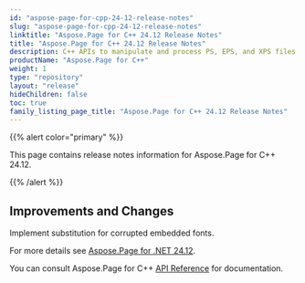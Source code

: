 ```yaml
---
id: "aspose-page-for-cpp-24-12-release-notes"
slug: "aspose-page-for-cpp-24-12-release-notes"
linktitle: "Aspose.Page for C++ 24.12 Release Notes"
title: "Aspose.Page for C++ 24.12 Release Notes"
description: C++ APIs to manipulate and process PS, EPS, and XPS files. This page contains new Aspose.Page for C++ features, enhancement, and bug fixes in 2024, version 24.12.
productName: "Aspose.Page for C++"
weight: 1
type: "repository"
layout: "release"
hideChildren: false
toc: true
family_listing_page_title: "Aspose.Page for C++ 24.12 Release Notes"
---
```


{{% alert color="primary" %}}

This page contains release notes information for Aspose.Page for C++ 24.12.

{{% /alert %}}

## **Improvements and Changes**

Implement substitution for corrupted embedded fonts.

For more details see [Aspose.Page for .NET 24.12](https://releases.aspose.com/page/net/release-notes/2024/aspose-page-for-net-24-12-release-notes/).



You can consult Aspose.Page for C++ [API Reference](https://apireference.aspose.com/cpp/page/) for documentation.
